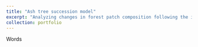 ```yaml
---
title: "Ash tree succession model"
excerpt: "Analyzing changes in forest patch composition following the invasion of Emerald Ash Borer"<br/><img src='/images/All_trees.png'>
collection: portfolio
---
```


Words
